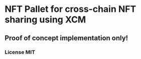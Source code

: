# NFT Pallet for cross-chain NFT sharing using XCM

## Proof of concept implementation only!

### License MIT